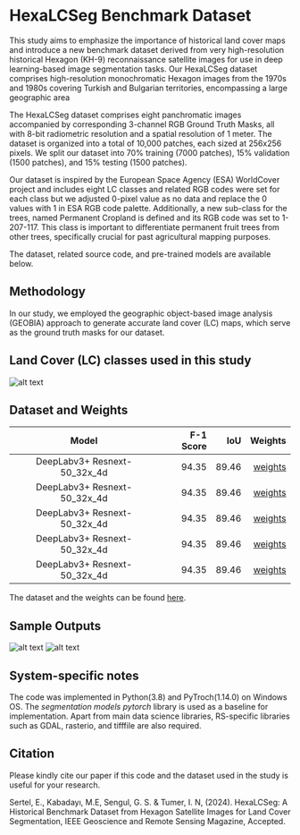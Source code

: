 # HexaLCSeg Benchmark Dataset

This study aims to emphasize the importance of historical land cover maps and introduce a new benchmark dataset derived from very high-resolution historical Hexagon (KH-9) reconnaissance satellite images for use in deep learning-based image segmentation tasks. Our HexaLCSeg dataset comprises high-resolution monochromatic Hexagon images from the 1970s and 1980s covering Turkish and Bulgarian territories, encompassing a large geographic area

The HexaLCSeg dataset comprises eight panchromatic images accompanied by corresponding 3-channel RGB Ground Truth Masks, all with 8-bit radiometric resolution and a spatial resolution of 1 meter. The dataset is organized into a total of 10,000 patches, each sized at 256x256 pixels. 
We split our dataset into 70% training (7000 patches), 15% validation (1500 patches), and 15% testing (1500 patches). 

Our dataset is inspired by the European Space Agency (ESA) WorldCover project and includes eight LC classes and related RGB codes were set for each class but we adjusted 0-pixel value as no data and replace the 0 values with 1 in ESA RGB code palette.
Additionally, a new sub-class for the trees, named Permanent Cropland is defined and its RGB code was set to 1-207-117. This class is important to differentiate permanent fruit trees from other trees, specifically crucial for past agricultural mapping purposes.

The dataset, related source code, and pre-trained models are available below.


Methodology
---------------------
In our study, we employed the geographic object-based image analysis (GEOBIA) approach to generate accurate land cover (LC) maps, which serve as the ground truth masks for our dataset. 



Land Cover (LC) classes used in this study
----------------------
![alt text](LULCclasses.jpg)

Dataset and Weights
---------------------
| Model | F-1 Score | IoU | Weights |
|:------------------:|-------------------------:|-------------------------:| -------------------------:|
| DeepLabv3+ Resnext-50_32x_4d | 94.35  | 89.46 |[weights](https://drive.google.com)|
| DeepLabv3+ Resnext-50_32x_4d | 94.35  | 89.46 |[weights](https://drive.google.com)|
| DeepLabv3+ Resnext-50_32x_4d | 94.35  | 89.46 |[weights](https://drive.google.com)|
| DeepLabv3+ Resnext-50_32x_4d | 94.35  | 89.46 |[weights](https://drive.google.com)|
| DeepLabv3+ Resnext-50_32x_4d | 94.35  | 89.46 |[weights](https://drive.google.com)|

The dataset and the weights can be found [here](https://drive.google.com).


Sample Outputs
---------------------
![alt text](outputs_0.png)
![alt text](outputs_1.png)




System-specific notes
---------------------
The code was implemented in Python(3.8) and PyTroch(1.14.0) on Windows OS. The *segmentation models pytorch* library is used as a baseline for implementation. Apart from main data science libraries, RS-specific libraries such as GDAL, rasterio, and tifffile are also required.


Citation
---------------------
Please kindly cite our paper if this code and the dataset used in the study is useful for your research.

Sertel, E., Kabadayı, M.E, Sengul, G. S. & Tumer, I. N, (2024). HexaLCSeg: A Historical Benchmark Dataset from Hexagon Satellite Images for Land Cover Segmentation, IEEE Geoscience and Remote Sensing Magazine, Accepted.



